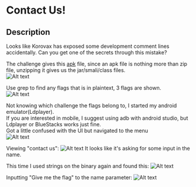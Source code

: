 # Contact Us!
## Description
Looks like Korovax has exposed some development comment lines accidentally. Can you get one of the secrets through this mistake?</br>

The challenge gives this [apk](./mobile-challenge.apk) file, since an apk file is nothing more than zip file, unzipping it gives us the jar/smali/class files.</br>
![Alt text](./resources/unzip.jpg?raw=true "Unzip")

Use grep to find any flags that is in plaintext, 3 flags are shown.</br>
![Alt text](./resources/flag_3.jpg?raw=true "Unzip")

Not knowing which challenge the flags belong to, I started my android emulator(Ldplayer).</br>
If you are interested in mobile, I suggest using adb with android studio, but Ldplayer or BlueStacks works just fine.</br>
Got a little confused with the UI but navigated to the menu</br>
![Alt text](./resources/menu.jpg?raw=true "Unzip")

Viewing "contact us":
![Alt text](./resources/contact.jpg?raw=true "Unzip")
It looks like it's asking for some input in the name.

This time I used strings on the binary again and found this:
![Alt text](./resources/challenge_1.jpg?raw=true "Unzip")

Inputting "Give me the flag" to the name parameter:
![Alt text](./resources/flag_1.jpg?raw=true "Unzip")
